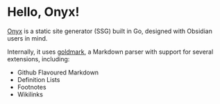 # Hello, Onyx!

[Onyx](https://github.com/JulianGCalderon/onyx) is a static site generator (SSG) built in Go, designed with Obsidian users in mind.

Internally, it uses [goldmark](https://github.com/yuin/goldmark), a Markdown parser with support for several extensions, including:

- Github Flavoured Markdown
- Definition Lists
- Footnotes
- Wikilinks
